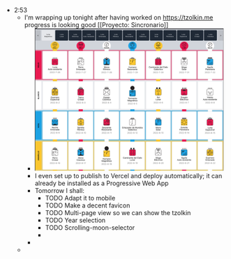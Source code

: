 - 2:53
	- I'm wrapping up tonight after having worked on https://tzolkin.me progress is looking good [[Proyecto: Sincronario]]
		- ![image.png](../assets/image_1659938082585_0.png)
		- I even set up to publish to Vercel and deploy automatically; it can already be installed as a Progressive Web App
		- Tomorrow I shall:
			- TODO Adapt it to mobile
			- TODO Make a decent favicon
			- TODO Multi-page view so we can show the tzolkin
			- TODO Year selection
			- TODO Scrolling-moon-selector
			-
		-
	-